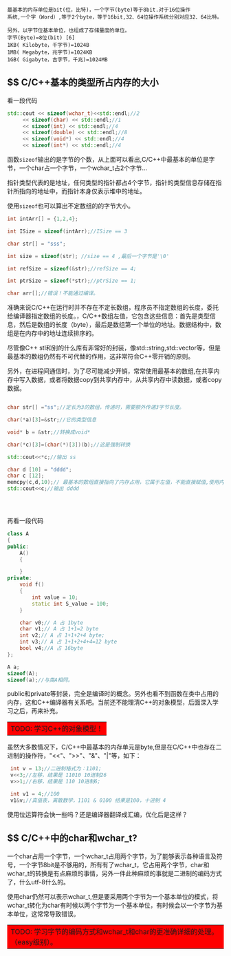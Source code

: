     最基本的内存单位是bit(位，比特)，一个字节(byte)等于8bit.对于16位操作
    系统,一个字（Word）,等于2个byte，等于16bit,32、64位操作系统分别对应32、64比特。

    另外，以字节位基本单位，也组成了存储量度的单位。
    字节(Byte)=8位(bit) [6] 
    1KB( Kilobyte，千字节)=1024B 
    1MB( Megabyte，兆字节)=1024KB
    1GB( Gigabyte，吉字节，千兆)=1024MB


## $$ C/C++基本的类型所占内存的大小

看一段代码
```cpp
std::cout << sizeof(wchar_t)<<std::endl;//2
     << sizeof(char) << std::endl;//1
     << sizeof(int) << std::endl;//4
     << sizeof(double) << std::endl;//8
     << sizeof(void*) << std::endl;//4
     << sizeof(int*) << std::endl;//4

```
函数`sizeof`输出的是字节的个数，从上面可以看出,C/C++中最基本的单位是字节，一个char占一个字节，一个wchar_t占2个字节...

指针类型代表的是地址，任何类型的指针都占4个字节，指针的类型信息存储在指针所指向的地址中，而指针本身仅表示堆中的地址。

使用`sizeof`也可以算出不定数组的的字节大小。
```cpp
int intArr[] = {1,2,4}; 

int ISize = sizeof(intArr);//ISize == 3

char str[] = "sss";

int size = sizeof(str); //size == 4 ,最后一个字节是'\0'

int refSize = sizeof(&str);//refSize == 4;

int ptrSize = sizeof(*str);//ptrSize == 1;

char arr[];//错误！不能通过编译。
```

准确来说C/C++在运行时并不存在不定长数组，程序员不指定数组的长度，委托给编译器指定数组的长度。，C/C++数组左值，它包含这些信息：首先是类型信息，然后是数组的长度（byte），最后是数组第一个单位的地址。数据结构中，数组是在内存中的地址连续排序的。

尽管像C++ stl和别的什么库有非常好的封装，像std::string,std::vector等，但是最基本的数组仍然有不可代替的作用，这非常符合C++零开销的原则。

另外，在进程间通信时，为了尽可能减少开销，常常使用最基本的数组,在共享内存中写入数据，或者将数据copy到共享内存中，从共享内存中读数据，或者copy数据。
```cpp

char str[] ="ss";//定长为3的数组，传递时，需要额外传递3字节长度。

char(*a)[3]=&str;//它的类型信息

void* b = &str;//转换成void*

char(*c)[3]=(char(*)[3])(b);//这是强制转换

std::cout<<*c;//输出 ss

char d [10] = "dddd";
char c [12];
memcpy(c,d,10);// 最基本的数组直接指向了内存占用，它属于左值，不能直接赋值,使用内存复制函数memcpy。
std::cout<<c;//输出 dddd





```

再看一段代码
```cpp
class A
{
public:
	A()
	{

	}
private:
	void f()
	{
		int value = 10;
		static int S_value = 100;
	}

	char v0;// A 占 1byte
	char v1;// A 占 1+1=2 byte
	int v2;// A 占 1+1+2+4 byte;
	int v3;// A 占 1+1+2+4+4=12 byte 
	bool v4;//A 占 16byte
};

A a;
sizeof(A);
sizeof(a);//与类A相同。
```

public和private等封装，完全是编译时的概念。另外也看不到函数在类中占用的内存，这和C++编译器有关系吧。当前还不能理清C++的对象模型，后面深入学习之后，再来补充。
<table><tr><td bgcolor=red>TODO: 学习C++的对象模型！</td></tr></table>

虽然大多数情况下，C/C++中最基本的内存单元是byte,但是在C/C++中也存在二进制的操作符，"<<"、">>"、"&"、"|"等，如下：
```cpp
 int v = 13;//二进制格式为：1101;
 v<<3;//左移，结果是 11010 10进制26
 v>>1;//右移，结果是 110 10进制6;

 int v1 = 4;//100
 v1&v;//真值表，离散数学，1101 & 0100 结果是100，十进制 4 
```
使用位运算符会快一些吗？还是编译器翻译成汇编，优化后是这样？

## $$ C/C++中的char和wchar_t?

一个char占用一个字节，一个wchar_t占用两个字节，为了能够表示各种语言及符号，一个字节8bit是不够用的，所有有了wchar_t，它占用两个字节，char和wchar_t的转换是有点麻烦的事情，另外一件此种麻烦的事就是二进制的编码方式了，什么utf-8什么的。

使用char仍然可以表示wchar_t,但是要采用两个字节为一个基本单位的模式，将wchar_t转化为char有时候以两个字节为一个基本单位，有时候会以一个字节为基本单位，这常常导致错误。


<table><tr><td bgcolor=red>TODO: 学习字节的编码方式和wchar_t和char的更准确详细的处理。（easy级别）。</td></tr></table>